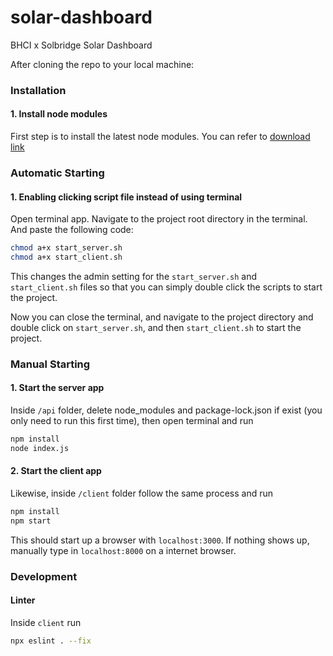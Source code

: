 # solar-dashboard
BHCI x Solbridge Solar Dashboard

After cloning the repo to your local machine:

### Installation
#### 1. Install node modules
First step is to install the latest node modules. You can refer to [download link](https://nodejs.org/en/download/)

### Automatic Starting
#### 1. Enabling clicking script file instead of using terminal
Open terminal app. Navigate to the project root directory in the terminal. And paste the following code:
```bash
chmod a+x start_server.sh
chmod a+x start_client.sh
```

This changes the admin setting for the `start_server.sh` and `start_client.sh` files so that you can simply double click the scripts to start the project.

Now you can close the terminal, and navigate to the project directory and double click on `start_server.sh`, and then `start_client.sh` to start the project.

### Manual Starting
#### 1. Start the server app
Inside `/api` folder, delete node_modules and package-lock.json if exist (you only need to run this first time), then open terminal and run
```bash
npm install
node index.js
```


#### 2. Start the client app
Likewise, inside `/client` folder follow the same process and run
```bash
npm install
npm start
```

This should start up a browser with `localhost:3000`. If nothing shows up, manually type in `localhost:8000` on a internet browser.


### Development
#### Linter
Inside `client` run
```bash
npx eslint . --fix
```
